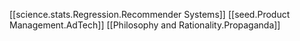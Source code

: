 

[[science.stats.Regression.Recommender Systems]]
[[seed.Product Management.AdTech]]
[[Philosophy and Rationality.Propaganda]]
